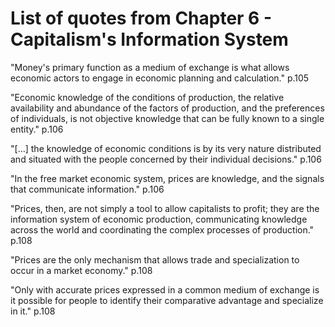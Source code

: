 # List of quotes from Chapter 6 - Capitalism's Information System

"Money's primary function as a medium of exchange is what allows economic actors to engage in economic planning and calculation." p.105

"Economic knowledge of the conditions of production, the relative availability and abundance of the factors of production, and the preferences of individuals, is not objective knowledge that can be fully known to a single entity." p.106

"[...] the knowledge of economic conditions is by its very nature distributed and situated with the people concerned by their individual decisions." p.106

"In the free market economic system, prices are knowledge, and the signals that communicate information." p.106

"Prices, then, are not simply a tool to allow capitalists to profit; they are the information system of economic production, communicating knowledge across the world and coordinating the complex processes of production." p.108

"Prices are the only mechanism that allows trade and specialization to occur in a market economy." p.108

"Only with accurate prices expressed in a common medium of exchange is it possible for people to identify their comparative advantage and specialize in it." p.108
